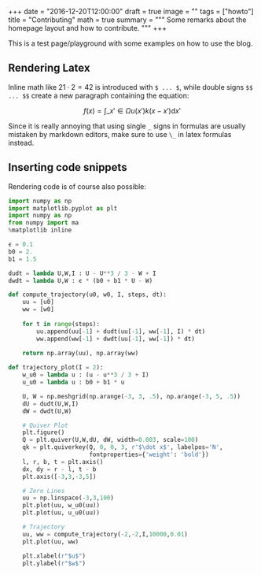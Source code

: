 +++
date = "2016-12-20T12:00:00"
draft = true
image = ""
tags = ["howto"]
title = "Contributing"
math = true
summary = """
Some remarks about the homepage layout and how to contribute.
"""
+++

This is a test page/playground with some examples on how to use the blog.

## Rendering Latex

Inline math like $21 \cdot 2 = 42$ is introduced with ``$ ... $``, while double signs ``$$ ... $$`` create
a new paragraph containing the equation:

$$
f(x) = \int\_{x' \in \Omega} u(x') k(x-x') \text{d}x'
$$

Since it is really annoying that using single ``_`` signs in formulas are usually mistaken by markdown editors,
make sure to use ``\_`` in latex formulas instead.

## Inserting code snippets

Rendering code is of course also possible:

``` python
import numpy as np
import matplotlib.pyplot as plt
import numpy as np
from numpy import ma
%matplotlib inline

ϵ = 0.1
b0 = 2.
b1 = 1.5

dudt = lambda U,W,I : U - U**3 / 3 - W + I
dwdt = lambda U,W : ϵ * (b0 + b1 * U - W)

def compute_trajectory(u0, w0, I, steps, dt):
    uu = [u0]
    ww = [w0]
    
    for t in range(steps):
        uu.append(uu[-1] + dudt(uu[-1], ww[-1], I) * dt)
        ww.append(ww[-1] + dwdt(uu[-1], ww[-1]) * dt)
        
    return np.array(uu), np.array(ww)

def trajectory_plot(I = 2):
    w_u0 = lambda u : (u - u**3 / 3 + I)
    u_u0 = lambda u : b0 + b1 * u

    U, W = np.meshgrid(np.arange(-3, 3, .5), np.arange(-3, 5, .5))
    dU = dudt(U,W,I)
    dW = dwdt(U,W)

    # Quiver Plot
    plt.figure()
    Q = plt.quiver(U,W,dU, dW, width=0.003, scale=100)
    qk = plt.quiverkey(Q, 0, 0, 3, r'$\dot x$', labelpos='N',
                       fontproperties={'weight': 'bold'})
    l, r, b, t = plt.axis()
    dx, dy = r - l, t - b
    plt.axis([-3,3,-3,5])

    # Zero Lines
    uu = np.linspace(-3,3,100)
    plt.plot(uu, w_u0(uu))
    plt.plot(uu, u_u0(uu))

    # Trajectory
    uu, ww = compute_trajectory(-2,-2,I,10000,0.01)
    plt.plot(uu, ww)

    plt.xlabel(r"$u$")
    plt.ylabel(r"$w$")
```
